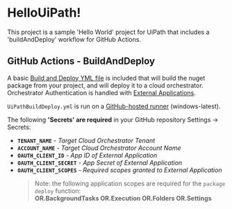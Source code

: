 # HelloUiPath!

This project is a sample 'Hello World' project for UiPath that includes a 'buildAndDeploy' workflow for GitHub Actions.

## GitHub Actions - BuildAndDeploy

A basic [Build and Deploy YML file](.github/workflows/UiPathBuildDeploy.yml) is included that will build the nuget package from your project, and will deploy it to a cloud orchestrator. Orchestrator Authentication is handled with [External Applications](https://docs.uipath.com/automation-cloud/docs/managing-external-applications). 

`UiPathBuildDeploy.yml` is run on a [GitHub-hosted runner](https://docs.github.com/en/actions/using-github-hosted-runners/about-github-hosted-runners) (windows-latest).

The following **'Secrets' are required** in your GitHub repository Settings -> Secrets:

- **`TENANT_NAME`** - _Target Cloud Orchestrator Tenant_
- **`ACCOUNT_NAME`** - _Target Cloud Orchestrator Account Name_ 
- **`OAUTH_CLIENT_ID`** - _App ID of External Application_
- **`OAUTH_CLIENT_SECRET`** - _App Secret of External Application_
- **`OAUTH_CLIENT_SCOPES`** - _Required scopes granted to External Application_
	> Note: the following application scopes are required for the `package deploy` function:   
	> **OR.BackgroundTasks OR.Execution OR.Folders OR.Settings**

